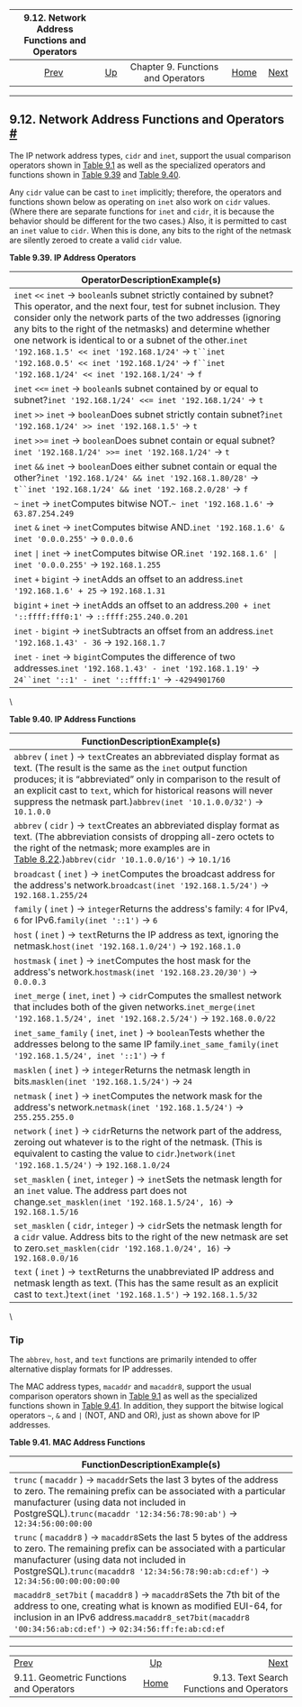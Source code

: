 <!--?xml version="1.0" encoding="UTF-8" standalone="no"?-->

|                9.12. Network Address Functions and Operators               |                                                           |                                    |                                                       |                                                                                |
| :------------------------------------------------------------------------: | :-------------------------------------------------------- | :--------------------------------: | ----------------------------------------------------: | -----------------------------------------------------------------------------: |
| [Prev](functions-geometry.html "9.11. Geometric Functions and Operators")  | [Up](functions.html "Chapter 9. Functions and Operators") | Chapter 9. Functions and Operators | [Home](index.html "PostgreSQL 17devel Documentation") |  [Next](functions-textsearch.html "9.13. Text Search Functions and Operators") |

***

## 9.12. Network Address Functions and Operators [#](#FUNCTIONS-NET)

The IP network address types, `cidr` and `inet`, support the usual comparison operators shown in [Table 9.1](functions-comparison.html#FUNCTIONS-COMPARISON-OP-TABLE "Table 9.1. Comparison Operators") as well as the specialized operators and functions shown in [Table 9.39](functions-net.html#CIDR-INET-OPERATORS-TABLE "Table 9.39. IP Address Operators") and [Table 9.40](functions-net.html#CIDR-INET-FUNCTIONS-TABLE "Table 9.40. IP Address Functions").

Any `cidr` value can be cast to `inet` implicitly; therefore, the operators and functions shown below as operating on `inet` also work on `cidr` values. (Where there are separate functions for `inet` and `cidr`, it is because the behavior should be different for the two cases.) Also, it is permitted to cast an `inet` value to `cidr`. When this is done, any bits to the right of the netmask are silently zeroed to create a valid `cidr` value.

**Table 9.39. IP Address Operators**

| OperatorDescriptionExample(s)                                                                                                                                                                                                                                                                                                                                                                                                                                                 |
| ----------------------------------------------------------------------------------------------------------------------------------------------------------------------------------------------------------------------------------------------------------------------------------------------------------------------------------------------------------------------------------------------------------------------------------------------------------------------------- |
| `inet` `<<` `inet` → `boolean`Is subnet strictly contained by subnet? This operator, and the next four, test for subnet inclusion. They consider only the network parts of the two addresses (ignoring any bits to the right of the netmasks) and determine whether one network is identical to or a subnet of the other.`inet '192.168.1.5' << inet '192.168.1/24'` → `t``inet '192.168.0.5' << inet '192.168.1/24'` → `f``inet '192.168.1/24' << inet '192.168.1/24'` → `f` |
| `inet` `<<=` `inet` → `boolean`Is subnet contained by or equal to subnet?`inet '192.168.1/24' <<= inet '192.168.1/24'` → `t`                                                                                                                                                                                                                                                                                                                                                  |
| `inet` `>>` `inet` → `boolean`Does subnet strictly contain subnet?`inet '192.168.1/24' >> inet '192.168.1.5'` → `t`                                                                                                                                                                                                                                                                                                                                                           |
| `inet` `>>=` `inet` → `boolean`Does subnet contain or equal subnet?`inet '192.168.1/24' >>= inet '192.168.1/24'` → `t`                                                                                                                                                                                                                                                                                                                                                        |
| `inet` `&&` `inet` → `boolean`Does either subnet contain or equal the other?`inet '192.168.1/24' && inet '192.168.1.80/28'` → `t``inet '192.168.1/24' && inet '192.168.2.0/28'` → `f`                                                                                                                                                                                                                                                                                         |
| `~` `inet` → `inet`Computes bitwise NOT.`~ inet '192.168.1.6'` → `63.87.254.249`                                                                                                                                                                                                                                                                                                                                                                                              |
| `inet` `&` `inet` → `inet`Computes bitwise AND.`inet '192.168.1.6' & inet '0.0.0.255'` → `0.0.0.6`                                                                                                                                                                                                                                                                                                                                                                            |
| `inet` `\|` `inet` → `inet`Computes bitwise OR.`inet '192.168.1.6' \| inet '0.0.0.255'` → `192.168.1.255`                                                                                                                                                                                                                                                                                                                                                                     |
| `inet` `+` `bigint` → `inet`Adds an offset to an address.`inet '192.168.1.6' + 25` → `192.168.1.31`                                                                                                                                                                                                                                                                                                                                                                           |
| `bigint` `+` `inet` → `inet`Adds an offset to an address.`200 + inet '::ffff:fff0:1'` → `::ffff:255.240.0.201`                                                                                                                                                                                                                                                                                                                                                                |
| `inet` `-` `bigint` → `inet`Subtracts an offset from an address.`inet '192.168.1.43' - 36` → `192.168.1.7`                                                                                                                                                                                                                                                                                                                                                                    |
| `inet` `-` `inet` → `bigint`Computes the difference of two addresses.`inet '192.168.1.43' - inet '192.168.1.19'` → `24``inet '::1' - inet '::ffff:1'` → `-4294901760`                                                                                                                                                                                                                                                                                                         |

\

**Table 9.40. IP Address Functions**

| FunctionDescriptionExample(s)                                                                                                                                                                                                                                                                                                                   |
| ----------------------------------------------------------------------------------------------------------------------------------------------------------------------------------------------------------------------------------------------------------------------------------------------------------------------------------------------- |
| `abbrev` ( `inet` ) → `text`Creates an abbreviated display format as text. (The result is the same as the `inet` output function produces; it is “abbreviated” only in comparison to the result of an explicit cast to `text`, which for historical reasons will never suppress the netmask part.)`abbrev(inet '10.1.0.0/32')` → `10.1.0.0` |
| `abbrev` ( `cidr` ) → `text`Creates an abbreviated display format as text. (The abbreviation consists of dropping all-zero octets to the right of the netmask; more examples are in [Table 8.22](datatype-net-types.html#DATATYPE-NET-CIDR-TABLE "Table 8.22. cidr Type Input Examples").)`abbrev(cidr '10.1.0.0/16')` → `10.1/16`              |
| `broadcast` ( `inet` ) → `inet`Computes the broadcast address for the address's network.`broadcast(inet '192.168.1.5/24')` → `192.168.1.255/24`                                                                                                                                                                                             |
| `family` ( `inet` ) → `integer`Returns the address's family: `4` for IPv4, `6` for IPv6.`family(inet '::1')` → `6`                                                                                                                                                                                                                          |
| `host` ( `inet` ) → `text`Returns the IP address as text, ignoring the netmask.`host(inet '192.168.1.0/24')` → `192.168.1.0`                                                                                                                                                                                                                |
| `hostmask` ( `inet` ) → `inet`Computes the host mask for the address's network.`hostmask(inet '192.168.23.20/30')` → `0.0.0.3`                                                                                                                                                                                                              |
| `inet_merge` ( `inet`, `inet` ) → `cidr`Computes the smallest network that includes both of the given networks.`inet_merge(inet '192.168.1.5/24', inet '192.168.2.5/24')` → `192.168.0.0/22`                                                                                                                                                |
| `inet_same_family` ( `inet`, `inet` ) → `boolean`Tests whether the addresses belong to the same IP family.`inet_same_family(inet '192.168.1.5/24', inet '::1')` → `f`                                                                                                                                                                       |
| `masklen` ( `inet` ) → `integer`Returns the netmask length in bits.`masklen(inet '192.168.1.5/24')` → `24`                                                                                                                                                                                                                                  |
| `netmask` ( `inet` ) → `inet`Computes the network mask for the address's network.`netmask(inet '192.168.1.5/24')` → `255.255.255.0`                                                                                                                                                                                                         |
| `network` ( `inet` ) → `cidr`Returns the network part of the address, zeroing out whatever is to the right of the netmask. (This is equivalent to casting the value to `cidr`.)`network(inet '192.168.1.5/24')` → `192.168.1.0/24`                                                                                                          |
| `set_masklen` ( `inet`, `integer` ) → `inet`Sets the netmask length for an `inet` value. The address part does not change.`set_masklen(inet '192.168.1.5/24', 16)` → `192.168.1.5/16`                                                                                                                                                       |
| `set_masklen` ( `cidr`, `integer` ) → `cidr`Sets the netmask length for a `cidr` value. Address bits to the right of the new netmask are set to zero.`set_masklen(cidr '192.168.1.0/24', 16)` → `192.168.0.0/16`                                                                                                                                |
| `text` ( `inet` ) → `text`Returns the unabbreviated IP address and netmask length as text. (This has the same result as an explicit cast to `text`.)`text(inet '192.168.1.5')` → `192.168.1.5/32`                                                                                                                                           |

\

### Tip

The `abbrev`, `host`, and `text` functions are primarily intended to offer alternative display formats for IP addresses.

The MAC address types, `macaddr` and `macaddr8`, support the usual comparison operators shown in [Table 9.1](functions-comparison.html#FUNCTIONS-COMPARISON-OP-TABLE "Table 9.1. Comparison Operators") as well as the specialized functions shown in [Table 9.41](functions-net.html#MACADDR-FUNCTIONS-TABLE "Table 9.41. MAC Address Functions"). In addition, they support the bitwise logical operators `~`, `&` and `|` (NOT, AND and OR), just as shown above for IP addresses.

**Table 9.41. MAC Address Functions**

| FunctionDescriptionExample(s)                                                                                                                                                                                                                                          |
| ---------------------------------------------------------------------------------------------------------------------------------------------------------------------------------------------------------------------------------------------------------------------- |
| `trunc` ( `macaddr` ) → `macaddr`Sets the last 3 bytes of the address to zero. The remaining prefix can be associated with a particular manufacturer (using data not included in PostgreSQL).`trunc(macaddr '12:34:56:78:90:ab')` → `12:34:56:00:00:00`            |
| `trunc` ( `macaddr8` ) → `macaddr8`Sets the last 5 bytes of the address to zero. The remaining prefix can be associated with a particular manufacturer (using data not included in PostgreSQL).`trunc(macaddr8 '12:34:56:78:90:ab:cd:ef')` → `12:34:56:00:00:00:00:00` |
| `macaddr8_set7bit` ( `macaddr8` ) → `macaddr8`Sets the 7th bit of the address to one, creating what is known as modified EUI-64, for inclusion in an IPv6 address.`macaddr8_set7bit(macaddr8 '00:34:56:ab:cd:ef')` → `02:34:56:ff:fe:ab:cd:ef`                     |

***

|                                                                            |                                                           |                                                                                |
| :------------------------------------------------------------------------- | :-------------------------------------------------------: | -----------------------------------------------------------------------------: |
| [Prev](functions-geometry.html "9.11. Geometric Functions and Operators")  | [Up](functions.html "Chapter 9. Functions and Operators") |  [Next](functions-textsearch.html "9.13. Text Search Functions and Operators") |
| 9.11. Geometric Functions and Operators                                    |   [Home](index.html "PostgreSQL 17devel Documentation")   |                                      9.13. Text Search Functions and Operators |
